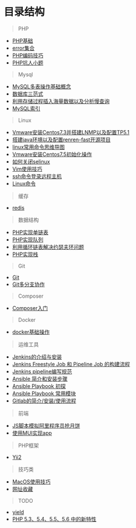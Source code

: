 # 目录结构
> PHP  
- [PHP基础](note_013)
- [error集合](note_029)
- [PHP编码技巧](note_038)
- [PHP坑人小题](note_039)

> Mysql  
- [MySQL多表操作基础概念](note_004)
- [数据库三范式](note_005)
- [利用存储过程插入海量数据以及分析慢查询](note_006)
- [MySQL索引](note_011)

> Linux  
- [Vmware安装Centos7.3并搭建LNMP以及配置TP5.1](note_012)
- [搭建java环境以及配置renren-fast开源项目](note_015)
- [linux常用命令思维导图](note_016)  
- [Vmware安装Centos7.5初始化操作](note_018)
- [如何关闭selinux](note_020)
- [Vim使用技巧](note_024)
- [ssh命令登录远程主机](note_027)
- [Linux命令](note_030)

> 缓存  
- [redis](note_003)

> 数据结构  
- [PHP实现单链表](note_007)
- [PHP实现队列](note_008)
- [利用循环链表解决约瑟夫环问题](note_009)
- [PHP实现栈](note_010)

> Git  
- [Git](note_017)
- [Git多分支协作](note_028)

> Composer  
- [Composer入门](note_014)

> Docker 
- [docker基础操作](note_019) 

> 运维工具  
- [Jenkins的介绍与安装](note_031)
- [Jenkins Freestyle Job 和 Pipeline Job 的构建流程](note_032)
- [Jenkins pipeline编写规范](note_033)
- [Ansible 简介和安装步骤](note_034)
- [Ansible Playbook 初探](note_035)
- [Ansible Playbook 常用模块](note_036)
- [Gitlab的简介/安装/使用流程](note_037)

> 前端  
- [JS脚本模拟阿里程序员抢月饼](note_021)
- [使用MUI实现app](note_022)

> PHP框架  
- [Yii2](note_025)

> 技巧类
- [MacOS使用技巧](note_023)
- [网址收藏](note_026)

> TODO
- [yield](https://segmentfault.com/a/1190000012334856)
- [PHP 5.3、5.4、5.5、5.6 中的新特性](https://segmentfault.com/a/1190000002790818#articleHeader34)




